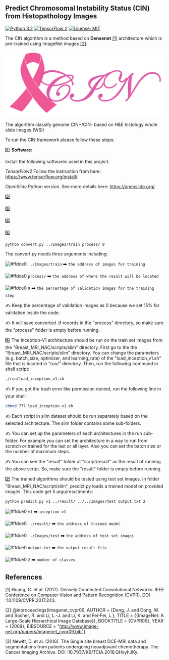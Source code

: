## Predict Chromosomal Instability Status (CIN) from Histopathology Images


[![Python 3.2](https://img.shields.io/badge/python-3-blue.svg)](https://www.python.org/downloads/release/python-2715/)
[![TensorFlow 2](https://img.shields.io/badge/TF-2-orange.svg)](https://www.tensorflow.org/install/source)
[![License: MIT](https://img.shields.io/badge/License-MIT-green.svg)](https://opensource.org/licenses/MIT)


The CIN algorithm is a method based on **Densenet** [[1]](#1) architecture which is pre-trained using ImageNet images [[2]](#2).

![cin Logo](Image/cin.png)


The algorithm classify genome CIN+/CIN- based on H&E histology whole slide images (WSI)

To run the CIN framework please follow these steps:

:one:  **Software:** 

Install the following softwares used in this project:

*TensorFlow2* Follow the instruction from here: https://www.tensorflow.org/install/

*OpenSlide* Python version. See more details here: https://openslide.org/

:two: 

:three: 

:four: 

:five: 

```bash
python convert.py ../Images/train process/ 0
```

The convert.py needs three arguments including: 

![#ffdce0](https://via.placeholder.com/10/ffdce0/000000?text=+) `../Images/train` :arrow_right: `the address of images for training`

![#ffdce0](https://via.placeholder.com/10/ffdce0/000000?text=+) `process/` :arrow_right: `the address of where the result will be located`

![#ffdce0](https://via.placeholder.com/10/ffdce0/000000?text=+) `0` :arrow_right: `the percentage of validation images for the training step `

:writing_hand: Keep the percentage of validation images as 0 because we set 15% for validation inside the code.

:writing_hand: It will save converted .tf records in the "process" directory, so make sure the "process" folder is empty before running.


:six: The Inception-V1 architecture should be run on the train set images from the "Breast_MRI_NAC/scripts/slim" directory. First go to the the "Breast_MRI_NAC/scripts/slim" directory. You can change the parameters (e.g. batch_size, optimizer, and learning_rate) of the "load_inception_v1.sh" file that is located in "run/" directory. Then, run the following command in shell script: 

```bash
./run/load_inception_v1.sh
```

:writing_hand: If you got the bash error like permission denied, run the following line in your shell:

```bash
chmod 777 load_inception_v1.sh
```

:writing_hand: Each script in slim dataset should be run separately based on the selected architecture. The slim folder contains some sub-folders. 

:writing_hand: You can set up the parameters of each architectures in the run sub-folder. For example you can set the architecture in a way to run from scratch or trained for the last or all layer. Also you can set the batch size or the number of maximum steps. 

:writing_hand: You can see the "result" folder at "script/result" as the result of running the above script. So, make sure the "result" folder is empty before running.

:seven: The trained algorithms should be tested using test set images. In folder "Breast_MRI_NAC/script/slim", predict.py loads a trained model on provided images. This code get 5 argu/resultments:

```bash
python predict.py v1 ../result/ ../../Images/test output.txt 2
```


![#ffdce0](https://via.placeholder.com/10/ffdce0/000000?text=+) `v1` :arrow_right: `inception-v1`

![#ffdce0](https://via.placeholder.com/10/ffdce0/000000?text=+) `../result/` :arrow_right: `the address of trained model`

![#ffdce0](https://via.placeholder.com/10/ffdce0/000000?text=+) `../Images/test` :arrow_right: `the address of test set images`

![#ffdce0](https://via.placeholder.com/10/ffdce0/000000?text=+) `output.txt` :arrow_right: `the output result file`

![#ffdce0](https://via.placeholder.com/10/ffdce0/000000?text=+) `2` :arrow_right: `number of classes`



## References
<a id="1">[1]</a> 
Huang, G. et al. (2017). 
Densely Connected Convolutional Networks.
IEEE Conference on Computer Vision and Pattern Recognition (CVPR). 
DOI :10.1109/CVPR.2017.243.

<a id="2">[2]</a> 
@inproceedings{imagenet_cvpr09,
        AUTHOR = {Deng, J. and Dong, W. and Socher, R. and Li, L.-J. and Li, K. and Fei-Fei, L.},
        TITLE = {{ImageNet: A Large-Scale Hierarchical Image Database}},
        BOOKTITLE = {CVPR09},
        YEAR = {2009},
        BIBSOURCE = "http://www.image-net.org/papers/imagenet_cvpr09.bib"}

<a id="3">[3]</a> 
Newitt, D. et al. (2016). 
The Single site breast DCE-MRI data and segmentations from patients undergoing neoadjuvant chemotherapy.
The Cancer Imaging Archive. 
DOI :10.7937/K9/TCIA.2016.QHsyhJKy.
